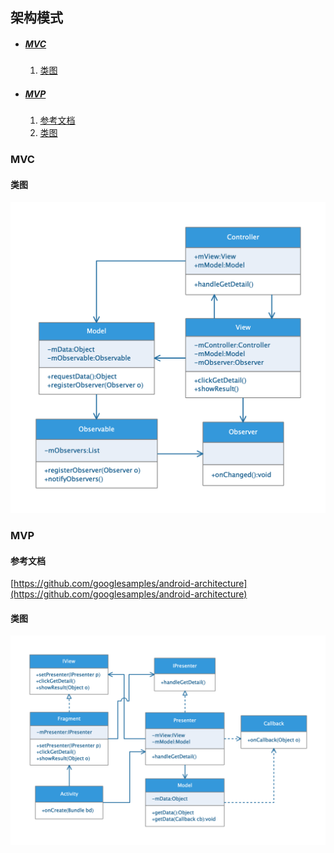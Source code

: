 ## 架构模式

* ##### [MVC](#1)
  1. [类图](#1.1)

* ##### [MVP](#2)
  1. [参考文档](#2.1)
  2. [类图](#2.2)

<h3 id="1">MVC</h3>

<h4 id="1.1">类图</h4>

<img src="../assets/images/edraw/uml_mvc.png?v=1" width="630">

<h3 id="2">MVP</h3>

<h4 id="2.1">参考文档</h4>

[https://github.com/googlesamples/android-architecture](https://github.com/googlesamples/android-architecture)

<h4 id="2.2">类图</h4>

<img src="../assets/images/edraw/uml_mvp.png" width="840">


